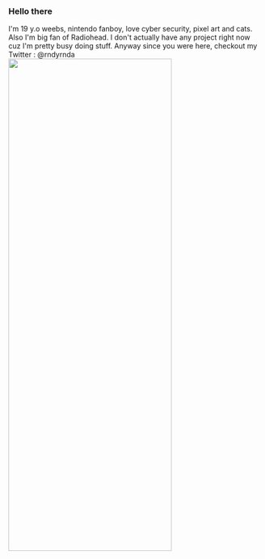 ### Hello there
I'm 19 y.o weebs, nintendo fanboy, love cyber security, pixel art and cats. Also I'm big fan of Radiohead. 
I don't actually have any project right now cuz I'm pretty busy doing stuff.
Anyway since you were here, checkout my Twitter : @rndyrnda
<img src="https://github.com/rndnd/rndnd/blob/master/kai-oberhauser-wpjar5Zx5FU-unsplash.jpg" width="80%" height="50%">
<!--
**rndnd/rndnd** is a ✨ _special_ ✨ repository because its `README.md` (this file) appears on your GitHub profile.
